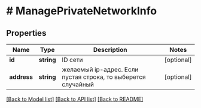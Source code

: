 # # ManagePrivateNetworkInfo

## Properties

Name | Type | Description | Notes
------------ | ------------- | ------------- | -------------
**id** | **string** | ID сети | [optional]
**address** | **string** | желаемый ip-адрес. Если пустая строка, то выберется случайный | [optional]

[[Back to Model list]](../../README.md#models) [[Back to API list]](../../README.md#endpoints) [[Back to README]](../../README.md)
